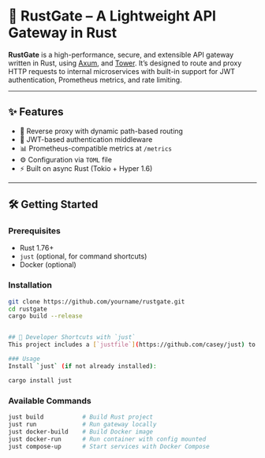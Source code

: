 # 🚀 RustGate – A Lightweight API Gateway in Rust

**RustGate** is a high-performance, secure, and extensible API gateway written in Rust, using [Axum](https://docs.rs/axum), and [Tower](https://docs.rs/tower). It’s designed to route and proxy HTTP requests to internal microservices with built-in support for JWT authentication, Prometheus metrics, and rate limiting.

---

## ✨ Features

- 🔁 Reverse proxy with dynamic path-based routing
- 🔐 JWT-based authentication middleware
- 📊 Prometheus-compatible metrics at `/metrics`
- ⚙️ Configuration via `TOML` file
- ⚡ Built on async Rust (Tokio + Hyper 1.6)

---

## 🛠️ Getting Started

### Prerequisites

- Rust 1.76+
- `just` (optional, for command shortcuts)
- Docker (optional)

### Installation

```bash
git clone https://github.com/yourname/rustgate.git
cd rustgate
cargo build --release


## 🧪 Developer Shortcuts with `just`
This project includes a [`justfile`](https://github.com/casey/just) to simplify common workflows.

### Usage
Install `just` (if not already installed):

cargo install just
```

### Available Commands
```bash
just build           # Build Rust project
just run             # Run gateway locally
just docker-build    # Build Docker image
just docker-run      # Run container with config mounted
just compose-up      # Start services with Docker Compose
```